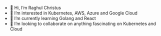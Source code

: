 - 👋 Hi, I’m Raghul Christus
- 👀 I’m interested in Kubernetes, AWS, Azure and Google Cloud
- 🌱 I’m currently learning Golang and React
- 💞️ I’m looking to collaborate on anything fascinating on Kubernetes and Cloud

<!---
christus02/christus02 is a ✨ special ✨ repository because its `README.md` (this file) appears on your GitHub profile.
You can click the Preview link to take a look at your changes.
--->
